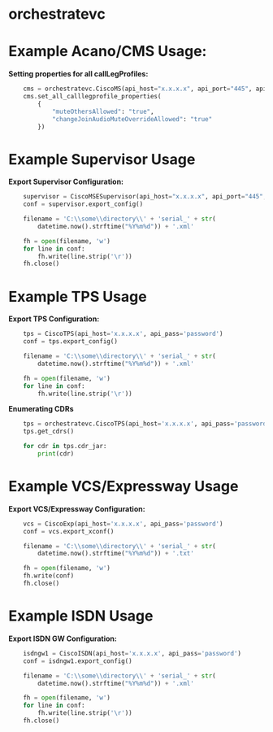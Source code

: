 # orchestratevc

# Example Acano/CMS Usage:

**Setting properties for all callLegProfiles:**

```python
    cms = orchestratevc.CiscoMS(api_host="x.x.x.x", api_port="445", api_pass="password")
    cms.set_all_calllegprofile_properties(
        {
            "muteOthersAllowed": "true",
            "changeJoinAudioMuteOverrideAllowed": "true"
        })
```

# Example Supervisor Usage

**Export Supervisor Configuration:**

```python
    supervisor = CiscoMSESupervisor(api_host="x.x.x.x", api_port="445", api_pass="password")
    conf = supervisor.export_config()

    filename = 'C:\\some\\directory\\' + 'serial_' + str(
        datetime.now().strftime("%Y%m%d")) + '.xml'

    fh = open(filename, 'w')
    for line in conf:
        fh.write(line.strip('\r'))
    fh.close()
```

# Example TPS Usage

**Export TPS Configuration:**

```python
    tps = CiscoTPS(api_host='x.x.x.x', api_pass='password')
    conf = tps.export_config()

    filename = 'C:\\some\\directory\\' + 'serial_' + str(
        datetime.now().strftime("%Y%m%d")) + '.xml'

    fh = open(filename, 'w')
    for line in conf:
        fh.write(line.strip('\r'))
```

**Enumerating CDRs**

```python
    tps = orchestratevc.CiscoTPS(api_host='x.x.x.x', api_pass='password')
    tps.get_cdrs()

    for cdr in tps.cdr_jar:
        print(cdr)
```

# Example VCS/Expressway Usage

**Export VCS/Expressway Configuration:**

```python
    vcs = CiscoExp(api_host='x.x.x.x', api_pass='password')
    conf = vcs.export_xconf()

    filename = 'C:\\some\\directory\\' + 'serial_' + str(
        datetime.now().strftime("%Y%m%d")) + '.txt'

    fh = open(filename, 'w')
    fh.write(conf)
    fh.close()
```

# Example ISDN Usage

**Export ISDN GW Configuration:**

```python
    isdngw1 = CiscoISDN(api_host='x.x.x.x', api_pass='password')
    conf = isdngw1.export_config()

    filename = 'C:\\some\\directory\\' + 'serial_' + str(
        datetime.now().strftime("%Y%m%d")) + '.xml'

    fh = open(filename, 'w')
    for line in conf:
        fh.write(line.strip('\r'))
    fh.close()
```